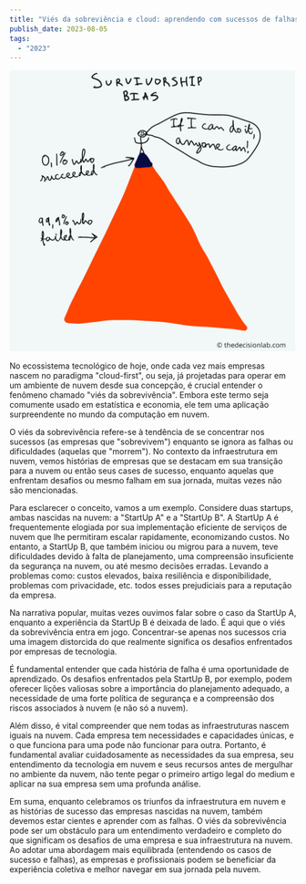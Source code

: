 ```yaml
---
title: "Viés da sobreviência e cloud: aprendendo com sucessos de falhas"
publish_date: 2023-08-05
tags:
  - "2023"
---
```

![img](./images/survive-bias.png)

No ecossistema tecnológico de hoje, onde cada vez mais empresas nascem no paradigma "cloud-first", ou seja, já projetadas para operar em um ambiente de nuvem desde sua concepção, é crucial entender o fenômeno chamado "viés da sobrevivência". Embora este termo seja comumente usado em estatística e economia, ele tem uma aplicação surpreendente no mundo da computação em nuvem.

O viés da sobrevivência refere-se à tendência de se concentrar nos sucessos (as empresas que "sobrevivem") enquanto se ignora as falhas ou dificuldades (aquelas que "morrem"). No contexto da infraestrutura em nuvem, vemos histórias de empresas que se destacam em sua transição para a nuvem ou então seus cases de sucesso, enquanto aquelas que enfrentam desafios ou mesmo falham em sua jornada, muitas vezes não são mencionadas.

Para esclarecer o conceito, vamos a um exemplo. Considere duas startups, ambas nascidas na nuvem: a "StartUp A" e a "StartUp B". A StartUp A é frequentemente elogiada por sua implementação eficiente de serviços de nuvem que lhe permitiram escalar rapidamente, economizando custos. No entanto, a StartUp B, que também iniciou ou migrou para a nuvem, teve dificuldades devido à falta de planejamento, uma compreensão insuficiente da segurança na nuvem, ou até mesmo decisões erradas. Levando a problemas como: custos elevados, baixa resiliência e disponibilidade, problemas com privacidade, etc. todos esses prejudiciais para a reputação da empresa.

Na narrativa popular, muitas vezes ouvimos falar sobre o caso da StartUp A, enquanto a experiência da StartUp B é deixada de lado. É aqui que o viés da sobrevivência entra em jogo. Concentrar-se apenas nos sucessos cria uma imagem distorcida do que realmente significa os desafios enfrentados por empresas de tecnologia.

É fundamental entender que cada história de falha é uma oportunidade de aprendizado. Os desafios enfrentados pela StartUp B, por exemplo, podem oferecer lições valiosas sobre a importância do planejamento adequado, a necessidade de uma forte política de segurança e a compreensão dos riscos associados à nuvem (e não só a nuvem).

Além disso, é vital compreender que nem todas as infraestruturas nascem iguais na nuvem. Cada empresa tem necessidades e capacidades únicas, e o que funciona para uma pode não funcionar para outra. Portanto, é fundamental avaliar cuidadosamente as necessidades da sua empresa, seu entendimento da tecnologia em nuvem e seus recursos antes de mergulhar no ambiente da nuvem, não tente pegar o primeiro artigo legal do medium e aplicar na sua empresa sem uma profunda análise.

Em suma, enquanto celebramos os triunfos da infraestrutura em nuvem e as histórias de sucesso das empresas nascidas na nuvem, também devemos estar cientes e aprender com as falhas. O viés da sobrevivência pode ser um obstáculo para um entendimento verdadeiro e completo do que significam os desafios de uma empresa e sua infraestrutura na nuvem. Ao adotar uma abordagem mais equilibrada (entendendo os casos de sucesso e falhas), as empresas e profissionais podem se beneficiar da experiência coletiva e melhor navegar em sua jornada pela nuvem.

